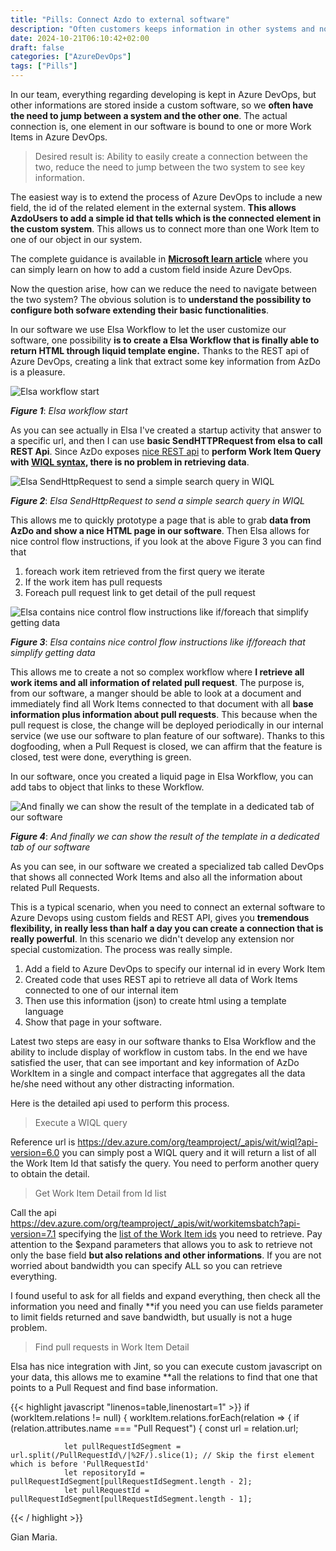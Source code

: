 ```yaml
---
title: "Pills: Connect Azdo to external software"
description: "Often customers keeps information in other systems and not only Azure DevOps, lets see a typical example on how to maximize productivity."
date: 2024-10-21T06:10:42+02:00
draft: false
categories: ["AzureDevOps"]
tags: ["Pills"]
---
```


In our team, everything regarding developing is kept in Azure DevOps, but other informations are stored inside a custom software, so we **often have the need to jump between a system and the other one**. The actual connection is, one element in our software is bound to one or more Work Items in Azure DevOps.

> Desired result is: Ability to easily create a connection between the two, reduce the need to jump between the two system to see key information.

The easiest way is to extend the process of Azure DevOps to include a new field, the id of the related element in the external system. **This allows AzdoUsers to add a simple id that tells which is the connected element in the custom system**. This allows us to connect more than one Work Item to one of our object in our system.

The complete guidance is available in **[Microsoft learn article](https://learn.microsoft.com/en-us/azure/devops/organizations/settings/work/add-custom-field?view=azure-devops)** where you can simply learn on how to add a custom field inside Azure DevOps.

Now the question arise, how can we reduce the need to navigate between the two system? The obvious solution is to **understand the possibility to configure both sofware extending their basic functionalities**.

In our software we use Elsa Workflow to let the user customize our software, one possibility **is to create a Elsa Workflow that is finally able to return HTML through liquid template engine.** Thanks to the REST api of Azure DevOps, creating a link that extract some key information from AzDo is a pleasure.

![Elsa workflow start](../images/elsa-1-sample.png)

***Figure 1***: *Elsa workflow start*

As you can see actually in Elsa I've created a startup activity that answer to a specific url, and then I can use **basic SendHTTPRequest from elsa to call REST Api**. Since AzDo exposes [nice REST api](https://learn.microsoft.com/en-gb/rest/api/azure/devops/?view=azure-devops-rest-7.2) to **perform Work Item Query with [WIQL syntax](https://learn.microsoft.com/en-us/azure/devops/boards/queries/wiql-syntax?view=azure-devops), there is no problem in retrieving data**.

![Elsa SendHttpRequest to send a simple search query in WIQL](../images/elsa-2-sample.png)

***Figure 2***: *Elsa SendHttpRequest to send a simple search query in WIQL*

This allows me to quickly prototype a page that is able to grab **data from AzDo and show a nice HTML page in our software**. Then Elsa allows for nice control flow instructions, if you look at the above Figure 3 you can find that

1. foreach work item retrieved from the first query we iterate
1. If the work item has pull requests
1. Foreach pull request link to get detail of the pull request

![Elsa contains nice control flow instructions like if/foreach that simplify getting data](../images/elsa-3-sample.png)

***Figure 3***: *Elsa contains nice control flow instructions like if/foreach that simplify getting data*

This allows me to create a not so complex workflow where **I retrieve all work items and all information of related pull request**. The purpose is, from our software, a manger should be able to look at a document and immediately find all Work Items connected to that document with all **base information plus information about pull requests**. This because when the pull request is close, the change will be deployed periodically in our internal service (we use our software to plan feature of our software). Thanks to this dogfooding, when a Pull Request is closed, we can affirm that the feature is closed, test were done, everything is green.

In our software, once you created a liquid page in Elsa Workflow, you can add tabs to object that links to these Workflow.

![And finally we can show the result of the template in a dedicated tab of our software](../images/elsa-4-sample.png)

***Figure 4***: *And finally we can show the result of the template in a dedicated tab of our software*

As you can see, in our software we created a specialized tab called DevOps that shows all connected Work Items and also all the information about related Pull Requests.

This is a typical scenario, when you need to connect an external software to Azure Devops using custom fields and REST API, gives you **tremendous flexibility, in really less than half a day you can create a connection that is really powerful**. In this scenario we didn't develop any extension nor special customization. The process was really simple.

1. Add a field to Azure DevOps to specify our internal id in every Work Item 
1. Created code that uses REST api to retrieve all data of Work Items connected to one of our internal item
1. Then use this information (json) to create html using a template language
1. Show that page in your software.

Latest two steps are easy in our software thanks to Elsa Workflow and the ability to include display of workflow in custom tabs. In the end we have satisfied the user, that can see important and key information of AzDo WorkItem in a single and compact interface that aggregates all the data he/she need without any other distracting information. 

Here is the detailed api used to perform this process.

> Execute a WIQL query 

Reference url is https://dev.azure.com/org/teamproject/_apis/wit/wiql?api-version=6.0 you can simply post a WIQL query and it will return a list of all the Work Item Id that satisfy the query. You need to perform another query to obtain the detail.

> Get Work Item Detail from Id list

Call the api https://dev.azure.com/org/teamproject/_apis/wit/workitemsbatch?api-version=7.1 specifying the [list of the Work Item ids](https://learn.microsoft.com/en-gb/rest/api/azure/devops/wit/work-items/get-work-items-batch?view=azure-devops-rest-7.2&tabs=HTTP) you need to retrieve. Pay attention to the $expand parameters that allows you to ask to retrieve not only the base field **but also relations and other informations**. If you are not worried about bandwidth you can specify ALL so you can retrieve everything.

I found useful to ask for all fields and expand everything, then check all the information you need and finally **if you need you can use fields parameter to limit fields returned and save bandwidth, but usually is not a huge problem.

> Find pull requests in Work Item Detail

Elsa has nice integration with Jint, so you can execute custom javascript on your data, this allows me to examine **all the relations to find that one that points to a Pull Request and find base information.

{{< highlight javascript "linenos=table,linenostart=1" >}}
   if (workItem.relations != null) {
        workItem.relations.forEach(relation => {
            if (relation.attributes.name === "Pull Request") {
                const url = relation.url;

                let pullRequestIdSegment = url.split(/PullRequestId\/|%2F/).slice(1); // Skip the first element which is before 'PullRequestId'
                let repositoryId = pullRequestIdSegment[pullRequestIdSegment.length - 2];
                let pullRequestId = pullRequestIdSegment[pullRequestIdSegment.length - 1];
{{< / highlight >}}

Gian Maria.